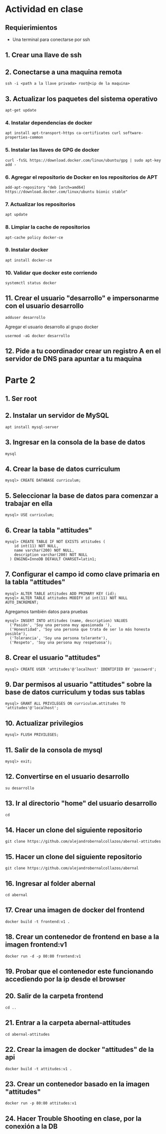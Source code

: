# Actividad en clase

## Requierimientos

- Una terminal para conectarse por ssh

## 1. Crear una llave de ssh

## 2. Conectarse a una maquina remota

```
ssh -i <path a la llave privada> root@<ip de la maquina>
```

## 3. Actualizar los paquetes del sistema operativo

```
apt-get update
```

### 4. Instalar dependencias de docker

```
apt install apt-transport-https ca-certificates curl software-properties-common
```

### 5. Instalar las llaves de GPG de docker

```
curl -fsSL https://download.docker.com/linux/ubuntu/gpg | sudo apt-key add -
```

### 6. Agregar el repositorio de Docker en los repositorios de APT

```
add-apt-repository "deb [arch=amd64] https://download.docker.com/linux/ubuntu bionic stable"
```

### 7. Actualizar los repositorios

```
apt update
```

### 8. Limpiar la cache de repositorios

```
apt-cache policy docker-ce
```

### 9. Instalar docker

```
apt install docker-ce
```

### 10. Validar que docker este corriendo

```
systemctl status docker
```

## 11. Crear el usuario "desarrollo" e impersonarme con el usuario desarrollo

```
adduser desarrollo
```

Agregar el usuario desarrollo al grupo docker

```
usermod -aG docker desarrollo
```

## 12. Pide a tu coordinador crear un registro A en el servidor de DNS para apuntar a tu maquina

# Parte 2

## 1. Ser root

## 2. Instalar un servidor de MySQL 

```
apt install mysql-server
```

## 3. Ingresar en la consola de la base de datos

```
mysql
```

## 4. Crear la base de datos curriculum

```
mysql> CREATE DATABASE curriculum;
```

## 5. Seleccionar la base de datos para comenzar a trabajar en ella

```
mysql> USE curriculum;
```

## 6. Crear la tabla "attitudes"

```
mysql> CREATE TABLE IF NOT EXISTS attitudes (
    id int(11) NOT NULL,
    name varchar(200) NOT NULL,
    description varchar(200) NOT NULL
  ) ENGINE=InnoDB DEFAULT CHARSET=latin1;
```

## 7. Configurar el campo id como clave primaria en la tabla "attitudes"

```
mysql> ALTER TABLE attitudes ADD PRIMARY KEY (id);
mysql> ALTER TABLE attitudes MODIFY id int(11) NOT NULL AUTO_INCREMENT;
```

Agregamos también datos para pruebas

```
mysql> INSERT INTO attitudes (name, description) VALUES
  ('Pasión', 'Soy una persona muy apasionada '),
  ('Honestidad', 'Soy una persona que trata de ser lo más honesta posible'),
  ('Tolerancia', 'Soy una persona tolerante'),
  ('Respeto', 'Soy una persona muy respetuosa');
```

## 8. Crear el usuario "attitudes"

```
mysql> CREATE USER 'attitudes'@'localhost' IDENTIFIED BY 'password';
```

## 9. Dar permisos al usuario "attitudes" sobre la base de datos curriculum y todas sus tablas

```
mysql> GRANT ALL PRIVILEGES ON curriculum.attitudes TO 'attitudes'@'localhost';
```

## 10. Actualizar privilegios

```
mysql> FLUSH PRIVILEGES;
```

## 11. Salir de la consola de mysql

```
mysql> exit;
```

## 12. Convertirse en el usuario desarrollo

```
su desarrollo
```

## 13. Ir al directorio "home" del usuario desarrollo

```
cd
```

## 14. Hacer un clone del siguiente repositorio

```
git clone https://github.com/alejandrobernalcollazos/abernal-attitudes
```

## 15. Hacer un clone del siguiente repositorio

```
git clone https://github.com/alejandrobernalcollazos/abernal
```

## 16. Ingresar al folder abernal

```
cd abernal
```

## 17. Crear una imagen de docker del frontend

```
docker build -t frontend:v1 .
```

## 18. Crear un contenedor de frontend en base a la imagen frontend:v1

```
docker run -d -p 80:80 frontend:v1
```

## 19. Probar que el contenedor este funcionando accediendo por la ip desde el browser

## 20. Salir de la carpeta frontend

```
cd ..
```

## 21. Entrar a la carpeta abernal-attitudes

```
cd abernal-attitudes
```

## 22. Crear la imagen de docker "attitudes" de la api

```
docker build -t attitudes:v1 .
```

## 23. Crear un contenedor basado en la imagen "attitudes"

```
docker run -p 80:80 attitudes:v1
```

## 24. Hacer Trouble Shooting en clase, por la conexión a la DB

